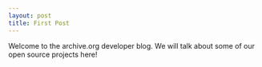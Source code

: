 ```yaml
---
layout: post
title: First Post
---
```


Welcome to the archive.org developer blog. We will talk about some of our
open source projects here!
